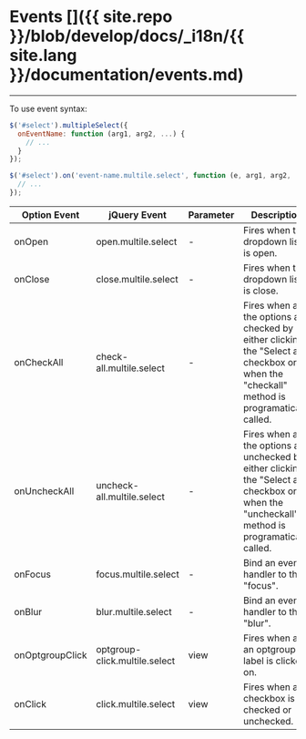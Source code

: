 # Events []({{ site.repo }}/blob/develop/docs/_i18n/{{ site.lang }}/documentation/events.md)

---

To use event syntax:

```js
$('#select').multipleSelect({
  onEventName: function (arg1, arg2, ...) {
    // ...
  }
});

$('#select').on('event-name.multile.select', function (e, arg1, arg2, ...) {
  // ...
});
```

<div class="start-table"></div>

| Option Event    | jQuery Event                  | Parameter | Description                                                                                                                                      |
|-----------------|-------------------------------|-----------|--------------------------------------------------------------------------------------------------------------------------------------------------|
| onOpen          | open.multile.select           | -         | Fires when the dropdown list is open.                                                                                                            |
| onClose         | close.multile.select          | -         | Fires when the dropdown list is close.                                                                                                           |
| onCheckAll      | check-all.multile.select      | -         | Fires when all the options are checked by either clicking the "Select all" checkbox or when the "checkall" method is programatically called.     |
| onUncheckAll    | uncheck-all.multile.select    | -         | Fires when all the options are unchecked by either clicking the "Select all" checkbox or when the "uncheckall" method is programatically called. |
| onFocus         | focus.multile.select          | -         | Bind an event handler to the "focus".                                                                                                            |
| onBlur          | blur.multile.select           | -         | Bind an event handler to the "blur".                                                                                                             |
| onOptgroupClick | optgroup-click.multile.select | view      | Fires when a an optgroup label is clicked on.                                                                                                    |
| onClick         | click.multile.select          | view      | Fires when a checkbox is checked or unchecked.                                                                                                   |
